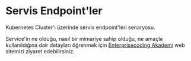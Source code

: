 # Servis Endpoint'ler
Kubernetes Cluster'ı üzerinde servis endpoint'leri senaryosu.

Service'in ne olduğu, nasıl bir mimariye sahip olduğu, ne amaçla kullanıldığına dair detayları öğrenmek için [Enterprisecoding Akademi](http://akademi.enterprisecoding.com/) web sitemizi ziyaret edebilirsiniz.